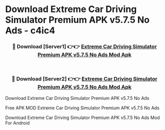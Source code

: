 # Download Extreme Car Driving Simulator Premium APK v5.7.5 No Ads - c4ic4



<div align="center">
<h3>🔴 Download [Server1] 👉👉 <a href="https://momento.my/?title=Extreme_Car_Driving_Simulator_Premium_APK_v5.7.5_No_Ads">Extreme Car Driving Simulator Premium APK v5.7.5 No Ads Mod Apk</a></h3><br>

<h3>🔴 Download [Server2] 👉👉 <a href="https://momento.my/?title=Extreme_Car_Driving_Simulator_Premium_APK_v5.7.5_No_Ads">Extreme Car Driving Simulator Premium APK v5.7.5 No Ads Mod Apk</a></h3>
</div>



Download Extreme Car Driving Simulator Premium APK v5.7.5 No Ads 

Free APK MOD Extreme Car Driving Simulator Premium APK v5.7.5 No Ads 

Download Extreme Car Driving Simulator Premium APK v5.7.5 No Ads Mod For Android
